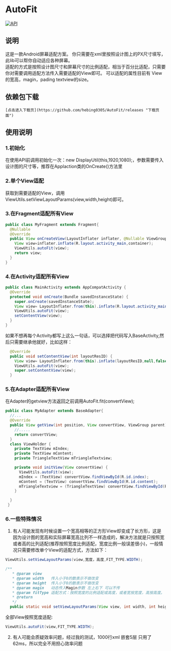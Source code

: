 # AutoFit
[![API](https://img.shields.io/badge/API-15%2B-green.svg?style=flat)](https://android-arsenal.com/api?level=15)
## 说明
这是一款Android屏幕适配方案。
你只需要在xml里按照设计图上的PX尺寸填写，此lib可以帮你自动适应各种屏幕。   
适配的方式是按照设计图尺寸和屏幕尺寸的比例适配，相当于百分比适配，只需要你对需要调用适配方法传入需要适配的View即可。
可以适配的属性目前有 View的宽高，magin，pading textview的size。
## 依赖包下载
    [点击进入下载页](https://github.com/hebing0305/AutoFit/releases "下载页面")
## 使用说明

### 1.初始化
在使用API前调用初始化一次：new DisplayUtil(this,1920,1080);，参数需要传入设计图的尺寸等，推荐在Applaction类的OnCreate()方法里

### 2.单个View适配
获取到需要适配的View，调用ViewUtils.setViewLayoutParams(view,width,height)即可。
### 3.在Fragment适配所有View

```java
public class MyFragment extends Fragment{
  @Nullable
  @Override
  public View onCreateView(LayoutInflater inflater, @Nullable ViewGroup container, @Nullable Bundle savedInstanceState) {
    View view=inflater.inflate(R.layout.activity_main,container);
    ViewUtils.autoFit(view);
    return view;
  }
} 
```
### 4.在Activity适配所有View
```java
public class MainActivity extends AppCompatActivity {
  @Override
  protected void onCreate(Bundle savedInstanceState) {
    super.onCreate(savedInstanceState);
    View view= LayoutInflater.from(this).inflate(R.layout.activity_main,null,false);
    ViewUtils.autoFit(view);
    setContentView(view);
  }
}
```
如果不想再每个Activity都写上这么一句话，可以选择把代码写入BaseActivity,然后只需要继承他就好，比如这样：
```java
  @Override
  public void setContentView(int layoutResID) {
    View view= LayoutInflater.from(this).inflate(layoutResID,null,false);
    ViewUtils.autoFit(view);
    super.setContentView(view);
  }
```
### 5.在Adapter适配所有View
在Adapter的getview方法返回之前调用AutoFit.fit(convertView);
```java
public class MyAdapter extends BaseAdapter{
  //...
  @Override
  public View getView(int position, View convertView, ViewGroup parent) {
    //.....
    return convertView;
  }
  class ViewHolder {
    private TextView mIndex;
    private TextView mContent;
    private TriangleTextView mTriangleTextview;

    private void initView(View convertView) {
      ViewUtils.autoFit(view);
      mIndex = (TextView) convertView.findViewById(R.id.index);
      mContent = (TextView) convertView.findViewById(R.id.content);
      mTriangleTextview = (TriangleTextView) convertView.findViewById(R.id.triangle_textview);
    }

  }
 }
```
### 6.一些特殊情况
1. 有人可能发现有时候设置一个宽高相等的正方形View却变成了长方形，这是因为设计图的宽高和实际屏幕宽高比列不一样造成的，解决方法就是只按照宽或者高的比列适配(推荐按照宽度比例适配，宽度比例一般误差很小)，一般情况只需要修改单个View的适配方式，方法如下：
```java
ViewUtils.setViewLayoutParams(view,宽度，高度,FIT_TYPE.WIDTH);
```
```java
/**
   * @param view
   * @param width   传入小于0的数表示不做改变
   * @param height  传入小于0的数表示不做改变
   * @param magin   动态传入Magin参数 左上右下 可以不传
   * @param fitType 适配方式：按照宽度的比例适配或高度，或者宽按宽度，高按高度。
   * @return
   */
  public static void setViewLayoutParams(View view, int width, int height, FIT_TYPE fitType, float... magin) {}
```
全部View按照宽度适配:
```java
ViewUtils.autoFit(view,FIT_TYPE.WIDTH);
```
2. 有人可能会质疑效率问题，经过我的测试，1000行xml 嵌套5层 只用了62ms，所以完全不用担心效率问题

    


    
